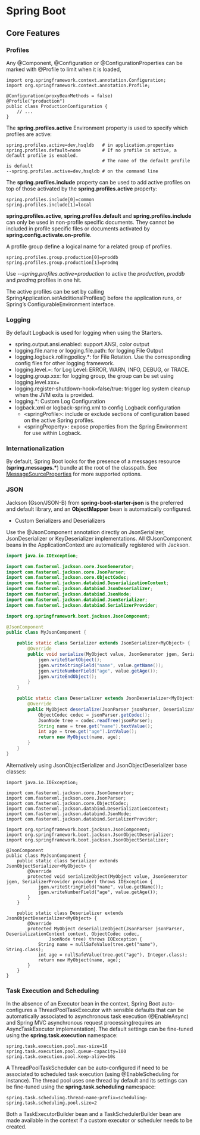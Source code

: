 # Spring Boot

## Core Features
    
### Profiles
Any @Component, @Configuration or @ConfigurationProperties can be marked with @Profile to limit when it is loaded,

```
import org.springframework.context.annotation.Configuration;
import org.springframework.context.annotation.Profile;

@Configuration(proxyBeanMethods = false)
@Profile("production")
public class ProductionConfiguration {
    // ...
}
```

The **spring.profiles.active** Environment property is used to specify which profiles are active:
```
spring.profiles.active=dev,hsqldb   # in application.properties
spring.profiles.default=none        # If no profile is active, a default profile is enabled. 
                                    # The name of the default profile is default
--spring.profiles.active=dev,hsqldb # on the command line
```

The **spring.profiles.include** property can be used to add active profiles on top of those activated by the **spring.profiles.active** property:
```
spring.profiles.include[0]=common
spring.profiles.include[1]=local
```
**spring.profiles.active**, **spring.profiles.default** and **spring.profiles.include** can only be used in non-profile specific documents. They cannot be included in profile specific files or documents activated by **spring.config.activate.on-profile**.

A profile group define a logical name for a related group of profiles.
```
spring.profiles.group.production[0]=proddb
spring.profiles.group.production[1]=prodmq
```
Use *--spring.profiles.active=production* to active the *production*, *proddb* and *prodmq* profiles in one hit.

The active profiles can be set by calling SpringApplication.setAdditionalProfiles() before the application runs, or Spring’s ConfigurableEnvironment interface.

### Logging

By default Logback is used for logging when using the Starters. 

- spring.output.ansi.enabled: support ANSI, color output
- logging.file.name or logging.file.path: for logging File Output
- logging.logback.rollingpolicy.\*: for File Rotation. Use the corresponding config files for other logging framework.
- logging.level.<logger-name>=<level>: for Log Level: ERROR, WARN, INFO, DEBUG, or TRACE.
- logging.group.xxx: for logging group, the group can be set using logging.level.xxx=<level>
- logging.register-shutdown-hook=false/true: trigger log system cleanup when the JVM exits is provided.
- logging.\*: Custom Log Configuration    
- logback.xml or logback-spring.xml to config Logback configuration
     - \<springProfile\>: include or exclude sections of configuration based on the active Spring profiles.
     - \<springProperty\>: expose properties from the Spring Environment for use within Logback.

### Internationalization
    
By default, Spring Boot looks for the presence of a messages resource (**spring.messages.\***) bundle at the root of the classpath. See [MessageSourceProperties](https://github.com/spring-projects/spring-boot/blob/v2.7.3/spring-boot-project/spring-boot-autoconfigure/src/main/java/org/springframework/boot/autoconfigure/context/MessageSourceProperties.java) for more supported options.

### JSON
Jackson (Gson/JSON-B) from  **spring-boot-starter-json** is the preferred and default library, and an **ObjectMapper** bean is automatically configured.   

- Custom Serializers and Deserializers    

Use the @JsonComponent annotation directly on JsonSerializer, JsonDeserializer or KeyDeserializer implementations. All @JsonComponent beans in the ApplicationContext are automatically registered with Jackson. 
```java
import java.io.IOException;

import com.fasterxml.jackson.core.JsonGenerator;
import com.fasterxml.jackson.core.JsonParser;
import com.fasterxml.jackson.core.ObjectCodec;
import com.fasterxml.jackson.databind.DeserializationContext;
import com.fasterxml.jackson.databind.JsonDeserializer;
import com.fasterxml.jackson.databind.JsonNode;
import com.fasterxml.jackson.databind.JsonSerializer;
import com.fasterxml.jackson.databind.SerializerProvider;

import org.springframework.boot.jackson.JsonComponent;

@JsonComponent
public class MyJsonComponent {

    public static class Serializer extends JsonSerializer<MyObject> {
        @Override
        public void serialize(MyObject value, JsonGenerator jgen, SerializerProvider serializers) throws IOException {
            jgen.writeStartObject();
            jgen.writeStringField("name", value.getName());
            jgen.writeNumberField("age", value.getAge());
            jgen.writeEndObject();
        }
    }

    public static class Deserializer extends JsonDeserializer<MyObject> {
        @Override
        public MyObject deserialize(JsonParser jsonParser, DeserializationContext ctxt) throws IOException {
            ObjectCodec codec = jsonParser.getCodec();
            JsonNode tree = codec.readTree(jsonParser);
            String name = tree.get("name").textValue();
            int age = tree.get("age").intValue();
            return new MyObject(name, age);
        }
    }
}
```
Alternatively using JsonObjectSerializer and JsonObjectDeserializer base classes:
```
import java.io.IOException;

import com.fasterxml.jackson.core.JsonGenerator;
import com.fasterxml.jackson.core.JsonParser;
import com.fasterxml.jackson.core.ObjectCodec;
import com.fasterxml.jackson.databind.DeserializationContext;
import com.fasterxml.jackson.databind.JsonNode;
import com.fasterxml.jackson.databind.SerializerProvider;

import org.springframework.boot.jackson.JsonComponent;
import org.springframework.boot.jackson.JsonObjectDeserializer;
import org.springframework.boot.jackson.JsonObjectSerializer;

@JsonComponent
public class MyJsonComponent {
    public static class Serializer extends JsonObjectSerializer<MyObject> {
        @Override
        protected void serializeObject(MyObject value, JsonGenerator jgen, SerializerProvider provider) throws IOException {
            jgen.writeStringField("name", value.getName());
            jgen.writeNumberField("age", value.getAge());
        }
    }

    public static class Deserializer extends JsonObjectDeserializer<MyObject> {
        @Override
        protected MyObject deserializeObject(JsonParser jsonParser, DeserializationContext context, ObjectCodec codec,
                JsonNode tree) throws IOException {
            String name = nullSafeValue(tree.get("name"), String.class);
            int age = nullSafeValue(tree.get("age"), Integer.class);
            return new MyObject(name, age);
        }
    }
}
```    

### Task Execution and Scheduling
In the absence of an Executor bean in the context, Spring Boot auto-configures a ThreadPoolTaskExecutor with sensible defaults that can be automatically associated to asynchronous task execution (@EnableAsync) and Spring MVC asynchronous request processing(requires an AsyncTaskExecutor implementation). The default settings can be fine-tuned using the **spring.task.execution** namespace:
```
spring.task.execution.pool.max-size=16
spring.task.execution.pool.queue-capacity=100
spring.task.execution.pool.keep-alive=10s
```    
A ThreadPoolTaskScheduler can be auto-configured if need to be associated to scheduled task execution (using @EnableScheduling for instance). The thread pool uses one thread by default and its settings can be fine-tuned using the **spring.task.scheduling** namespace:
```
spring.task.scheduling.thread-name-prefix=scheduling-
spring.task.scheduling.pool.size=2
```    
Both a TaskExecutorBuilder bean and a TaskSchedulerBuilder bean are made available in the context if a custom executor or scheduler needs to be created.

  

    
    
    
